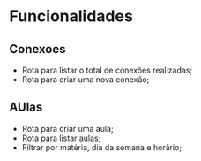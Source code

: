 # Funcionalidades

## Conexoes

- Rota para listar o total de conexões realizadas;
- Rota para criar uma nova conexão;

## AUlas

- Rota para criar uma aula;
- Rota para listar aulas;
 - Filtrar por matéria, dia da semana e horário;